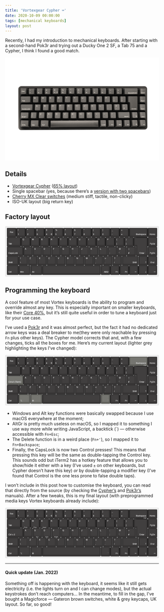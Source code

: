 ```yaml
---
title: 'Vortexgear Cypher ⌨️'
date: 2020-10-09 00:00:00
tags: [mechanical keyboards]
layout: post
---
```


Recently, I had my introduction to mechanical keyboards. After starting with a second-hand Pok3r and trying out a Ducky One 2 SF, a Tab 75 and a Cypher, I think I found a good match.

![Vortexgear Cypher](/images/posts/2020-10-09-vortex-cypher-single-spacebar.png)


## Details
- [Vortexgear Cypher](http://vortexgear.tw/vortex2_2.asp?kind=47&kind2=227&kind3=453&kind4=1058) ([65% layout](https://drop.com/talk/947/physical-keyboard-layouts-explained-in-detail))
- Single spacebar (yes, because there’s a [version with two spacebars](http://vortexgear.tw/vortex2_2.asp?kind=47&kind2=227&kind3=454&kind4=1066))
- [Cherry MX Clear switches](https://deskthority.net/wiki/Cherry_MX_Clear) (medium stiff, tactile, non-clicky)
- ISO-UK layout (big return key)


## Factory layout
[![Default layout from factory](/images/posts/2020-10-09-cypher-layout-factory.png)][default]


## Programming the keyboard
A cool feature of most Vortex keyboards is the ability to program and override almost any key. This is especially important on smaller keyboards, like their [Core 40%](https://mechboards.co.uk/shop/keyboards/vortex-core-40-keyboard/), but it’s still quite useful in order to tune a keyboard just for your use case.

I’ve used a [Pok3r](https://mechboards.co.uk/shop/keyboards/vortex-pok3r-60-keyboard) and it was almost perfect, but the fact it had no dedicated arrow keys was a deal breaker to me(they were only reachable by pressing `Fn` plus other keys). The Cypher model corrects that and, with a few changes, ticks all the boxes for me. Here’s my current layout (lighter grey highlighting the keys I’ve changed):

[![Customised layout](/images/posts/2020-10-09-cypher-layout-custom.png)][custom]

- Windows and Alt key functions were basically swapped because I use macOS everywhere at the moment;
- AltGr is pretty much useless on macOS, so I mapped it to something I use way more while writing JavaScript, a backtick (\`) — otherwise accessible with `Fn+Esc`;
- The Delete function is in a weird place (`Fn+'`), so I mapped it to `Fn+Backspace`;
- Finally, the CapsLock is now two Control presses! This means that pressing this key will be the same as double-tapping the Control key. This sounds odd but iTerm2 has a hotkey feature that allows you to show/hide it either with a key (I’ve used `±` on other keyboards, but Cypher doesn’t have this key) _or_ by double-tapping a modifier key (I’ve found that Control is the one less prone to false double taps).


I won’t include in this post how to customise the keyboard, you can read that directly from the source (by checking the [Cypher’s][cypher] and [Pok3r’s][pok3r] manuals). After a few tweaks, this is my final layout (with preprogrammed media keys Vortex keyboards already include):

[![Final layout with media keys](/images/posts/2020-10-09-cypher-layout-final.png)][final]


---


#### Quick update (Jan. 2022)
Something off is happening with the keyboard, it seems like it still gets electricity (i.e. the lights turn on and I can change modes), but the actual keystrokes don’t reach computers… In the meantime, to fill in the gap, I’ve bought a Magicforce — Gateron brown switches, white & grey keycaps, UK layout. So far, so good!


[default]: http://www.keyboard-layout-editor.com/##@@_c=%23373535&t=%23a8a8a8&a:7%3B&=Esc&_a:4%3B&=!%0A1&=%22%0A2&=%C2%A3%0A3&=$%0A4%0A%0A%E2%82%AC&=%25%0A5&=%5E%0A6&=%2F&%0A7&=*%0A8&=(%0A9&=)%0A0&=%2F_%0A-&=+%0A%2F=&_w:2%3B&=%0A%0A%0ABackspace&_a:5%3B&=%0AHome%3B&@_a:4&w:1.5%3B&=%0ATab&=Q&=W&=E&=R&=T&=Y&=U&=I&=O&=P&=%7B%0A%5B&=%7D%0A%5D&_x:0.25&a:5&w:1.25&h:2&w2:1.5&h2:1&x2:-0.25%3B&=%0AEnter&=%0APgUp%3B&@_a:4&w:1.75%3B&=%0ACapsLock&=A&=S&=D&=F&=G&=H&=J&=K&=L&=%2F:%0A%2F%3B&=%2F@%0A'&=~%0A%23&_x:1.25&a:5%3B&=%0APgDn%3B&@_a:4&w:1.25%3B&=%0AShift&=%7C%0A%5C&=Z&=X&=C&=V&=B&=N&=M&=%3C%0A,&=%3E%0A.&=%3F%0A%2F%2F&_w:1.75%3B&=%0A%0A%0AShift&=%0A%0A%0A%E2%86%91&_a:5%3B&=%0AEnd%3B&@_a:4&w:1.25%3B&=%0ACtrl&_w:1.25%3B&=%0AWin&_w:1.25%3B&=%0AAlt&_a:7&w:6.25%3B&=&_a:4%3B&=%0A%0A%0AAltGr&=%0A%0A%0AFn&=%0A%0A%0APn&=%0A%0A%0A%E2%86%90&=%0A%0A%0A%E2%86%93&=%0A%0A%0A%E2%86%92
[custom]: http://www.keyboard-layout-editor.com/##@@_c=%23373535&t=%23a8a8a8&a:7%3B&=Esc&_a:4%3B&=!%0A1&=%22%0A2&=%C2%A3%0A3&=$%0A4%0A%0A%E2%82%AC&=%25%0A5&=%5E%0A6&=%2F&%0A7&=*%0A8&=(%0A9&=)%0A0&=%2F_%0A-&=+%0A%2F=&_c=%2360605b&a:0&w:2%3B&=%0A%0A%0ABackspace%0A%0ADel&_c=%23373535&a:5%3B&=%0AHome%3B&@_a:4&w:1.5%3B&=%0ATab&=Q&=W&=E&=R&=T&=Y&=U&=I&=O&=P&=%7B%0A%5B&=%7D%0A%5D&_x:0.25&a:5&w:1.25&h:2&w2:1.5&h2:1&x2:-0.25%3B&=%0AEnter&=%0APgUp%3B&@_c=%2360605b&a:4&w:1.75%3B&=%0ACtrlx2%20(iTerm)&_c=%23373535%3B&=A&=S&=D&=F&=G&=H&=J&=K&=L&=%2F:%0A%2F%3B&=%2F@%0A'&=~%0A%23&_x:1.25&a:5%3B&=%0APgDn%3B&@_a:4&w:1.25%3B&=%0AShift&=%7C%0A%5C&=Z&=X&=C&=V&=B&=N&=M&=%3C%0A,&=%3E%0A.&=%3F%0A%2F%2F&_w:1.75%3B&=%0A%0A%0AShift&=%0A%0A%0A%E2%86%91&_a:5%3B&=%0AEnd%3B&@_a:4&w:1.25%3B&=%0ACtrl&_c=%2360605b&w:1.25%3B&=%0A%E2%8C%A5&_w:1.25%3B&=%0A%E2%8C%98&_c=%23373535&a:7&w:6.25%3B&=&_c=%2360605b&a:4%3B&=%0A%0A%0A%60&_c=%23373535%3B&=%0A%0A%0AFn&=%0A%0A%0APn&=%0A%0A%0A%E2%86%90&=%0A%0A%0A%E2%86%93&=%0A%0A%0A%E2%86%92
[final]: http://www.keyboard-layout-editor.com/##@@_c=%23373535&t=%23a8a8a8&a:7%3B&=Esc&_a:4%3B&=!%0A1&=%22%0A2&=%C2%A3%0A3&=$%0A4%0A%0A%E2%82%AC&=%25%0A5&=%5E%0A6&=%2F&%0A7&=*%0A8&=(%0A9&=)%0A0&=%2F_%0A-&=+%0A%2F=&_a:0&w:2%3B&=%0A%0A%0ABackspace%0A%0ADel&_a:5%3B&=%0AHome%3B&@_a:4&w:1.5%3B&=%0ATab&=Q%0A%0A%0A%0APrev&=W%0A%0A%0A%0APlay&=E%0A%0A%0A%0ANext&=R&=T&=Y&=U&=I&=O&=P&=%7B%0A%5B&=%7D%0A%5D&_x:0.25&a:5&w:1.25&h:2&w2:1.5&h2:1&x2:-0.25%3B&=%0AEnter&=%0APgUp%3B&@_a:4&w:1.75%3B&=%0ACtrl%20x%202&=A&=S%0A%0A%0A%0AVol-&=D%0A%0A%0A%0AVol+&=F%0A%0A%0A%0AMute&=G&=H&=J&=K&=L&=%2F:%0A%2F%3B&=%2F@%0A'&=~%0A%23&_x:1.25&a:5%3B&=%0APgDn%3B&@_a:4&w:1.25%3B&=%0AShift&=%7C%0A%5C&=Z&=X&=C&=V&=B&=N&=M&=%3C%0A,&=%3E%0A.&=%3F%0A%2F%2F&_w:1.75%3B&=%0A%0A%0AShift&=%0A%0A%0A%E2%86%91&_a:5%3B&=%0AEnd%3B&@_a:4&w:1.25%3B&=%0ACtrl&_w:1.25%3B&=%0A%E2%8C%A5&_w:1.25%3B&=%0A%E2%8C%98&_a:7&w:6.25%3B&=&_a:4%3B&=%0A%0A%0A%60&=%0A%0A%0AFn&=%0A%0A%0APn&=%0A%0A%0A%E2%86%90&=%0A%0A%0A%E2%86%93&=%0A%0A%0A%E2%86%92
[cypher]: https://duckduckgo.com/?q=vortex+cypher+manual
[pok3r]: https://duckduckgo.com/?q=vortex+pok3r+manual
